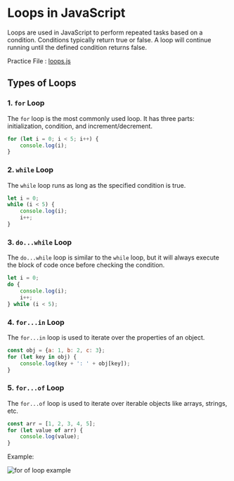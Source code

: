 # Loops in JavaScript

Loops are used in JavaScript to perform repeated tasks based on a condition. Conditions typically return true or false. A loop will continue running until the defined condition returns false.

Practice File : [loops.js](https://codepen.io/DE-LA-ROSA-VAZQUEZ-JOSUE/pen/emOYxvR)

## Types of Loops

### 1. `for` Loop
The `for` loop is the most commonly used loop. It has three parts: initialization, condition, and increment/decrement.

```javascript
for (let i = 0; i < 5; i++) {
    console.log(i);
}
```

### 2. `while` Loop
The `while` loop runs as long as the specified condition is true.

```javascript
let i = 0;
while (i < 5) {
    console.log(i);
    i++;
}
```

### 3. `do...while` Loop
The `do...while` loop is similar to the `while` loop, but it will always execute the block of code once before checking the condition.

```javascript
let i = 0;
do {
    console.log(i);
    i++;
} while (i < 5);
```

### 4. `for...in` Loop
The `for...in` loop is used to iterate over the properties of an object.

```javascript
const obj = {a: 1, b: 2, c: 3};
for (let key in obj) {
    console.log(key + ': ' + obj[key]);
}
```

### 5. `for...of` Loop
The `for...of` loop is used to iterate over iterable objects like arrays, strings, etc.

```javascript
const arr = [1, 2, 3, 4, 5];
for (let value of arr) {
    console.log(value);
}
```
Example:

<img src="/resources/js-for-of-loop-example.png" alt="for of loop example">
